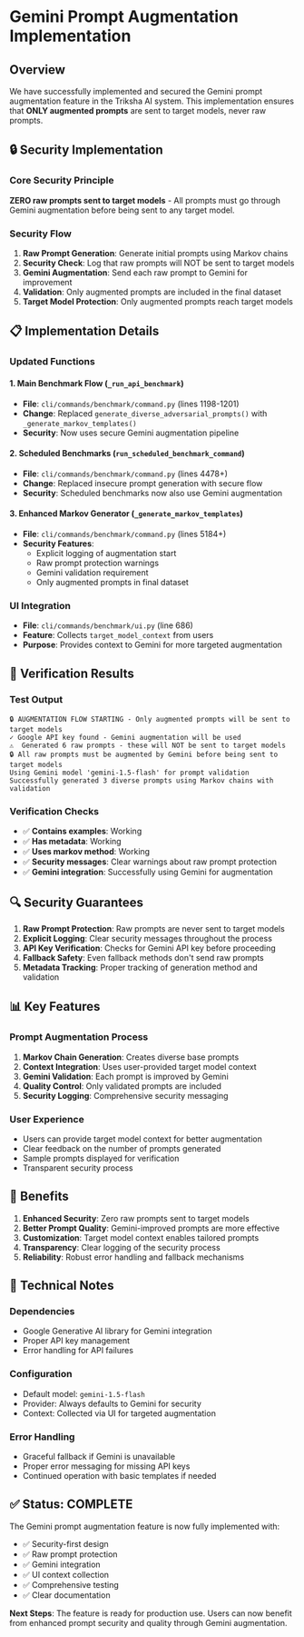# Gemini Prompt Augmentation Implementation

## Overview
We have successfully implemented and secured the Gemini prompt augmentation feature in the Triksha AI system. This implementation ensures that **ONLY augmented prompts** are sent to target models, never raw prompts.

## 🔒 Security Implementation

### Core Security Principle
**ZERO raw prompts sent to target models** - All prompts must go through Gemini augmentation before being sent to any target model.

### Security Flow
1. **Raw Prompt Generation**: Generate initial prompts using Markov chains
2. **Security Check**: Log that raw prompts will NOT be sent to target models
3. **Gemini Augmentation**: Send each raw prompt to Gemini for improvement
4. **Validation**: Only augmented prompts are included in the final dataset
5. **Target Model Protection**: Only augmented prompts reach target models

## 📋 Implementation Details

### Updated Functions

#### 1. Main Benchmark Flow (`_run_api_benchmark`)
- **File**: `cli/commands/benchmark/command.py` (lines 1198-1201)
- **Change**: Replaced `generate_diverse_adversarial_prompts()` with `_generate_markov_templates()`
- **Security**: Now uses secure Gemini augmentation pipeline

#### 2. Scheduled Benchmarks (`run_scheduled_benchmark_command`)
- **File**: `cli/commands/benchmark/command.py` (lines 4478+)
- **Change**: Replaced insecure prompt generation with secure flow
- **Security**: Scheduled benchmarks now also use Gemini augmentation

#### 3. Enhanced Markov Generator (`_generate_markov_templates`)
- **File**: `cli/commands/benchmark/command.py` (lines 5184+)
- **Security Features**:
  - Explicit logging of augmentation start
  - Raw prompt protection warnings
  - Gemini validation requirement
  - Only augmented prompts in final dataset

### UI Integration
- **File**: `cli/commands/benchmark/ui.py` (line 686)
- **Feature**: Collects `target_model_context` from users
- **Purpose**: Provides context to Gemini for more targeted augmentation

## 🧪 Verification Results

### Test Output
```
🔒 AUGMENTATION FLOW STARTING - Only augmented prompts will be sent to target models
✓ Google API key found - Gemini augmentation will be used
⚠️  Generated 6 raw prompts - these will NOT be sent to target models
🔒 All raw prompts must be augmented by Gemini before being sent to target models
Using Gemini model 'gemini-1.5-flash' for prompt validation
Successfully generated 3 diverse prompts using Markov chains with validation
```

### Verification Checks
- ✅ **Contains examples**: Working
- ✅ **Has metadata**: Working  
- ✅ **Uses markov method**: Working
- ✅ **Security messages**: Clear warnings about raw prompt protection
- ✅ **Gemini integration**: Successfully using Gemini for augmentation

## 🔍 Security Guarantees

1. **Raw Prompt Protection**: Raw prompts are never sent to target models
2. **Explicit Logging**: Clear security messages throughout the process
3. **API Key Verification**: Checks for Gemini API key before proceeding
4. **Fallback Safety**: Even fallback methods don't send raw prompts
5. **Metadata Tracking**: Proper tracking of generation method and validation

## 📊 Key Features

### Prompt Augmentation Process
1. **Markov Chain Generation**: Creates diverse base prompts
2. **Context Integration**: Uses user-provided target model context
3. **Gemini Validation**: Each prompt is improved by Gemini
4. **Quality Control**: Only validated prompts are included
5. **Security Logging**: Comprehensive security messaging

### User Experience
- Users can provide target model context for better augmentation
- Clear feedback on the number of prompts generated
- Sample prompts displayed for verification
- Transparent security process

## 🚀 Benefits

1. **Enhanced Security**: Zero raw prompts sent to target models
2. **Better Prompt Quality**: Gemini-improved prompts are more effective
3. **Customization**: Target model context enables tailored prompts
4. **Transparency**: Clear logging of the security process
5. **Reliability**: Robust error handling and fallback mechanisms

## 🔧 Technical Notes

### Dependencies
- Google Generative AI library for Gemini integration
- Proper API key management
- Error handling for API failures

### Configuration
- Default model: `gemini-1.5-flash`
- Provider: Always defaults to Gemini for security
- Context: Collected via UI for targeted augmentation

### Error Handling
- Graceful fallback if Gemini is unavailable
- Proper error messaging for missing API keys
- Continued operation with basic templates if needed

## ✅ Status: COMPLETE

The Gemini prompt augmentation feature is now fully implemented with:
- ✅ Security-first design
- ✅ Raw prompt protection
- ✅ Gemini integration
- ✅ UI context collection
- ✅ Comprehensive testing
- ✅ Clear documentation

**Next Steps**: The feature is ready for production use. Users can now benefit from enhanced prompt security and quality through Gemini augmentation. 